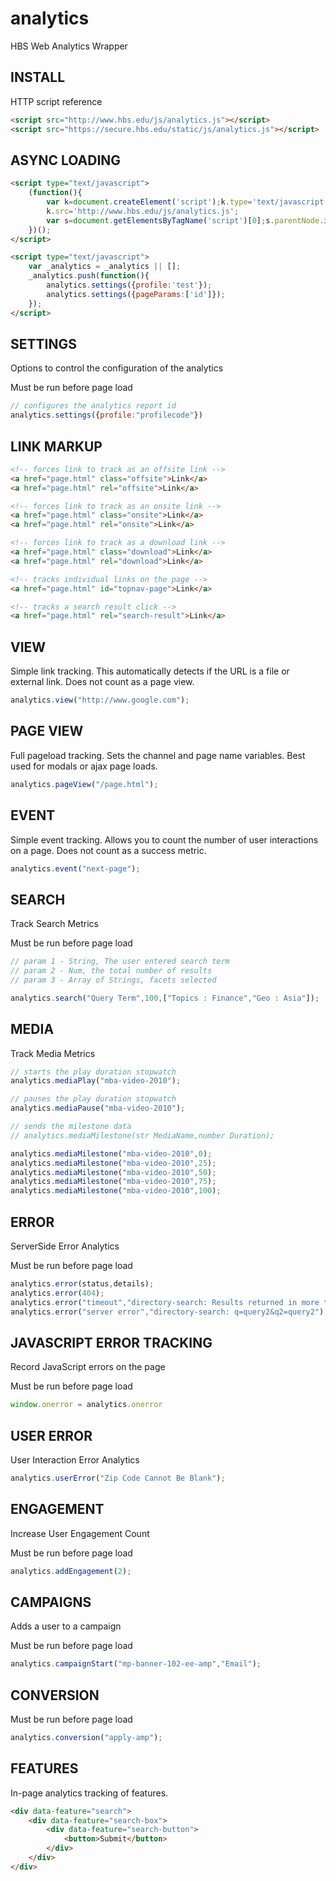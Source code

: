 # analytics

HBS Web Analytics Wrapper

## INSTALL

HTTP script reference

```html
<script src="http://www.hbs.edu/js/analytics.js"></script>
<script src="https://secure.hbs.edu/static/js/analytics.js"></script>
```

## ASYNC LOADING

```html
<script type="text/javascript">
    (function(){
        var k=document.createElement('script');k.type='text/javascript';k.async=true;
        k.src='http://www.hbs.edu/js/analytics.js';
        var s=document.getElementsByTagName('script')[0];s.parentNode.insertBefore(k,s);
    })();
</script>

<script type="text/javascript">
    var _analytics = _analytics || [];
    _analytics.push(function(){
        analytics.settings({profile:'test'});
        analytics.settings({pageParams:['id']});
    });
</script>
```

## SETTINGS

Options to control the configuration of the analytics

Must be run before page load

```javascript
// configures the analytics report id
analytics.settings({profile:"profilecode"})
```

## LINK MARKUP

```html
<!-- forces link to track as an offsite link -->
<a href="page.html" class="offsite">Link</a>
<a href="page.html" rel="offsite">Link</a>

<!-- forces link to track as an onsite link -->
<a href="page.html" class="onsite">Link</a>
<a href="page.html" rel="onsite">Link</a>

<!-- forces link to track as a download link -->
<a href="page.html" class="download">Link</a>
<a href="page.html" rel="download">Link</a>

<!-- tracks individual links on the page -->
<a href="page.html" id="topnav-page">Link</a>

<!-- tracks a search result click -->
<a href="page.html" rel="search-result">Link</a>
```

## VIEW

Simple link tracking. This automatically detects if the URL is a file or external link. Does not count as a page view.

```javascript
analytics.view("http://www.google.com");
```
## PAGE VIEW

Full pageload tracking. Sets the channel and page name variables. Best used for modals or ajax page loads.

```javascript
analytics.pageView("/page.html");
```

## EVENT

Simple event tracking. Allows you to count the number of user interactions on a page. Does not count as a success metric.

```javascript
analytics.event("next-page");
```

## SEARCH

Track Search Metrics

Must be run before page load

```javascript
// param 1 - String, The user entered search term
// param 2 - Num, the total number of results
// param 3 - Array of Strings, facets selected

analytics.search("Query Term",100,["Topics : Finance","Geo : Asia"]);
```

## MEDIA

Track Media Metrics

```javascript
// starts the play duration stopwatch
analytics.mediaPlay("mba-video-2010");

// pauses the play duration stopwatch
analytics.mediaPause("mba-video-2010");

// sends the milestone data
// analytics.mediaMilestone(str MediaName,number Duration);

analytics.mediaMilestone("mba-video-2010",0);
analytics.mediaMilestone("mba-video-2010",25);
analytics.mediaMilestone("mba-video-2010",50);
analytics.mediaMilestone("mba-video-2010",75);
analytics.mediaMilestone("mba-video-2010",100);
```

## ERROR

ServerSide Error Analytics

Must be run before page load

```javascript
analytics.error(status,details);
analytics.error(404);
analytics.error("timeout","directory-search: Results returned in more than 9 sec");
analytics.error("server error","directory-search: q=query2&q2=query2");
```

## JAVASCRIPT ERROR TRACKING

Record JavaScript errors on the page

Must be run before page load

```javascript
window.onerror = analytics.onerror
```

## USER ERROR

User Interaction Error Analytics

```javascript
analytics.userError("Zip Code Cannot Be Blank");
```

## ENGAGEMENT

Increase User Engagement Count

Must be run before page load

```javascript
analytics.addEngagement(2);
```

## CAMPAIGNS

Adds a user to a campaign

Must be run before page load

```javascript
analytics.campaignStart("mp-banner-102-ee-amp","Email");
```

## CONVERSION

Must be run before page load

```javascript
analytics.conversion("apply-amp");
```

## FEATURES

In-page analytics tracking of features.

```html
<div data-feature="search">
    <div data-feature="search-box">
        <div data-feature="search-button">
            <button>Submit</button>
        </div>
    </div>
</div>
```


